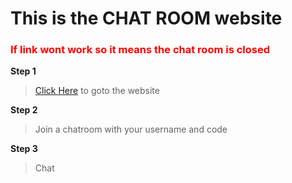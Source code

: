 <h1>This is the CHAT ROOM website</h1>

<h3 style="color:red">If link wont work so it means the chat room is closed</h2>

<b>Step 1</b>
> [Click Here](https://b422-203-215-174-105.ngrok-free.app ) to goto the website

<b>Step 2</b>
> Join a chatroom with your username and code

<b>Step 3</b>
> Chat
